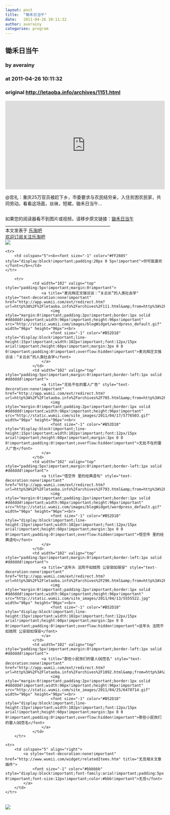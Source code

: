 ```yaml
---
layout: post
title:  "锄禾日当午"
date:   2011-04-26 10:11:32
author: averainy
categories: program
---
```


## 锄禾日当午
### by averainy
### at 2011-04-26 10:11:32
### original <http://letaoba.info/archives/1151.html>

<p><iframe src="http://feedads.g.doubleclick.net/~ah/f/bsv5mvr041v0lddc0s9fhkf8c8/300/250?ca=1&amp;fh=280#http%3A%2F%2Fletaoba.info%2Farchives%2F1151.html" width="100%" height="280" frameborder="0" scrolling="no" marginwidth="0" marginheight="0"></iframe></p><p>@宫礼：重庆25万官员被赶下乡，市委要求与农民结穷亲，入住贫困农民家，共同劳动。看看这场面，丝袜，短裙，锄禾日当午…</p>
<p><img src="http://img181.poco.cn/mypoco/myphoto/20110425/15/12567159201104251515482459909468606_020.jpg" alt=""></p>
<p>如果您的阅读器看不到图片或视频，请移步原文链接：<a href="http://letaoba.info/archives/1151.html">锄禾日当午</a>
____________________________________________________
<br>本文发表于 <a href="http://letaoba.info">乐淘吧</a>
<br><a href="http://letaoba.info/subscribe">欢迎订阅关注乐淘吧</a><br>
<a href="http://www.taobao.com/go/chn/tbk_channel/huangguan.php?pid=mm_14340546_0_0&amp;eventid=101858">
<img border="0" src="http://letaoba.info/wp-content/uploads/2011/04/1.png">
</a>
</p>
<table cellspacing="0" cellpadding="3" border="0" style="clear:both">
    
    <tr>
        <td colspan="5"><b><font size="-1" color="#FF2605" style="display:block!important;padding:20px 0 5px!important">你可能喜欢</font></b></td>
    </tr>
    
        <tr>
                <td width="102" valign="top" style="padding:5px!important;margin:0!important">
                    <a title="麦兆辉庄文强访谈：“关云长”的人类社会学" style="text-decoration:none!important" href="http://app.wumii.com/ext/redirect.htm?url=http%3A%2F%2Fletaoba.info%2Farchives%2F111.html&amp;from=http%3A%2F%2Fletaoba.info%2Farchives%2F1151.html">
                        <img style="margin:0!important;padding:2px!important;border:1px solid #dddddd!important;width:96px!important;height:96px!important" src="http://static.wumii.com/images/blogWidget/wordpress_default.gif" width="96px" height="96px"><br>
                        <font size="-1" color="#B52D18" style="display:block!important;line-height:15px!important;width:102px!important;font:12px/15px arial!important;height:60px!important;margin:3px 0 0 0!important;padding:0!important;overflow:hidden!important">麦兆辉庄文强访谈：“关云长”的人类社会学</font>
                    </a>
                </td>
                <td width="102" valign="top" style="padding:5px!important;margin:0!important;border-left:1px solid #dddddd!important">
                    <a title="无处不在的雷人广告" style="text-decoration:none!important" href="http://app.wumii.com/ext/redirect.htm?url=http%3A%2F%2Fletaoba.info%2Farchives%2F705.html&amp;from=http%3A%2F%2Fletaoba.info%2Farchives%2F1151.html">
                        <img style="margin:0!important;padding:2px!important;border:1px solid #dddddd!important;width:96px!important;height:96px!important" src="http://static.wumii.com/site_images/2011/04/17/5776503.gif" width="96px" height="96px"><br>
                        <font size="-1" color="#B52D18" style="display:block!important;line-height:15px!important;width:102px!important;font:12px/15px arial!important;height:60px!important;margin:3px 0 0 0!important;padding:0!important;overflow:hidden!important">无处不在的雷人广告</font>
                    </a>
                </td>
                <td width="102" valign="top" style="padding:5px!important;margin:0!important;border-left:1px solid #dddddd!important">
                    <a title="悟空传 里的经典语句" style="text-decoration:none!important" href="http://app.wumii.com/ext/redirect.htm?url=http%3A%2F%2Fletaoba.info%2Farchives%2F793.html&amp;from=http%3A%2F%2Fletaoba.info%2Farchives%2F1151.html">
                        <img style="margin:0!important;padding:2px!important;border:1px solid #dddddd!important;width:96px!important;height:96px!important" src="http://static.wumii.com/images/blogWidget/wordpress_default.gif" width="96px" height="96px"><br>
                        <font size="-1" color="#B52D18" style="display:block!important;line-height:15px!important;width:102px!important;font:12px/15px arial!important;height:60px!important;margin:3px 0 0 0!important;padding:0!important;overflow:hidden!important">悟空传 里的经典语句</font>
                    </a>
                </td>
                <td width="102" valign="top" style="padding:5px!important;margin:0!important;border-left:1px solid #dddddd!important">
                    <a title="这年头 法院不如妓院 公安部如保安" style="text-decoration:none!important" href="http://app.wumii.com/ext/redirect.htm?url=http%3A%2F%2Fletaoba.info%2Farchives%2F296.html&amp;from=http%3A%2F%2Fletaoba.info%2Farchives%2F1151.html">
                        <img style="margin:0!important;padding:2px!important;border:1px solid #dddddd!important;width:96px!important;height:96px!important" src="http://static.wumii.com/site_images/2011/04/13/5555522.jpg" width="96px" height="96px"><br>
                        <font size="-1" color="#B52D18" style="display:block!important;line-height:15px!important;width:102px!important;font:12px/15px arial!important;height:60px!important;margin:3px 0 0 0!important;padding:0!important;overflow:hidden!important">这年头 法院不如妓院 公安部如保安</font>
                    </a>
                </td>
                <td width="102" valign="top" style="padding:5px!important;margin:0!important;border-left:1px solid #dddddd!important">
                    <a title="那些小屁孩们的雷人QQ签名" style="text-decoration:none!important" href="http://app.wumii.com/ext/redirect.htm?url=http%3A%2F%2Fletaoba.info%2Farchives%2F1092.html&amp;from=http%3A%2F%2Fletaoba.info%2Farchives%2F1151.html">
                        <img style="margin:0!important;padding:2px!important;border:1px solid #dddddd!important;width:96px!important;height:96px!important" src="http://static.wumii.com/site_images/2011/04/25/6470714.gif" width="96px" height="96px"><br>
                        <font size="-1" color="#B52D18" style="display:block!important;line-height:15px!important;width:102px!important;font:12px/15px arial!important;height:60px!important;margin:3px 0 0 0!important;padding:0!important;overflow:hidden!important">那些小屁孩们的雷人QQ签名</font>
                    </a>
                </td>
        </tr>
    
    <tr>
        <td colspan="5" align="right">
            <a style="text-decoration:none!important" href="http://www.wumii.com/widget/relatedItems.htm" title="无觅相关文章插件">
                <font size="-1" color="#bbbbbb" style="display:block!important;font-family:arial!important;padding:5px 0!important;font-size:12px!important;color:#bbb!important">无觅</font>
            </a>
        </td>
    </tr>
</table><div>
<a href="http://feeds.feedburner.com/~ff/blogspot/CRBRG?a=H-ClxwbZk-w:-s4njcxalL0:yIl2AUoC8zA"><img src="http://feeds.feedburner.com/~ff/blogspot/CRBRG?d=yIl2AUoC8zA" border="0"></a>
</div><img src="http://feeds.feedburner.com/~r/blogspot/CRBRG/~4/H-ClxwbZk-w" height="1" width="1">